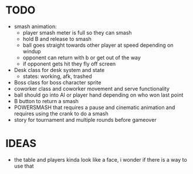 # TODO
- smash animation:
	- player smash meter is full so they can smash
	- hold B and release to smash
	- ball goes straight towards other player at speed depending on windup
	- opponent can return with b or get out of the way
	- if opponent gets hit they fly off screen
- Desk class for desk system and state
	- states: working, afk, trashed
- Boss class for boss character sprite 
- coworker class and coworker movement and serve functionality
- ball should go into AI or player hand depending on who won last point
- B button to return a smash
- POWERSMASH that requires a pause and cinematic animation and requires using the crank to do a smash
- story for tournament and multiple rounds before gameover

# IDEAS
- the table and players kinda look like a face, i wonder if there is a way to use that